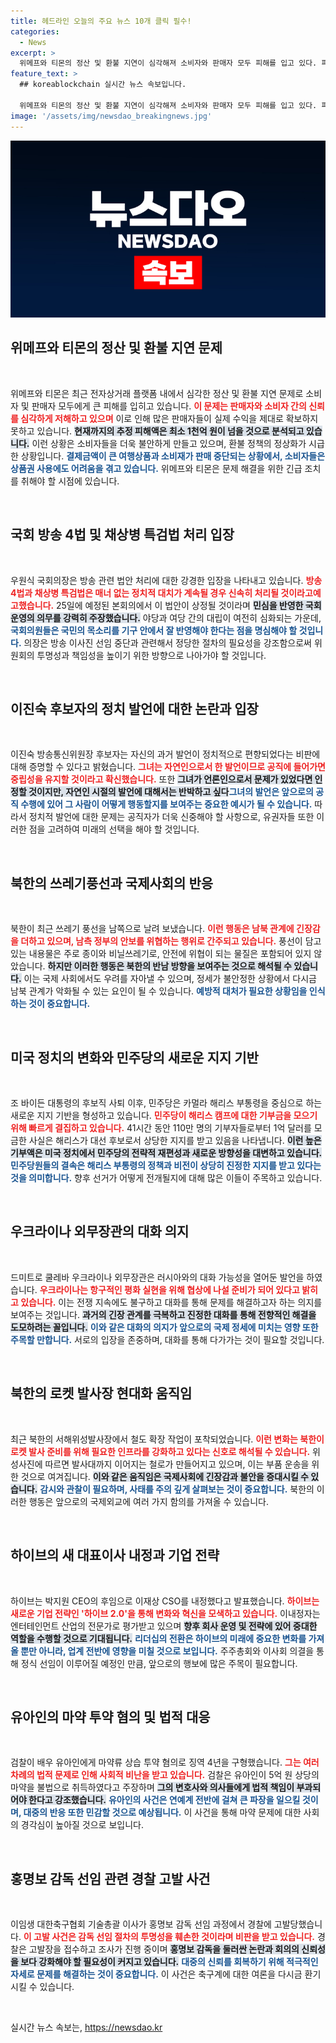 ```yaml
---
title: 헤드라인 오늘의 주요 뉴스 10개 클릭 필수!
categories:
  - News
excerpt: >
  위메프와 티몬의 정산 및 환불 지연이 심각해져 소비자와 판매자 모두 피해를 입고 있다. 피해 규모는 최소 1천억원으로 추정되는 가운데, 판매 상품권 사용까지 제한되고 있어 불만이 고조되고 있다.
feature_text: >
  ## koreablockchain 실시간 뉴스 속보입니다.

  위메프와 티몬의 정산 및 환불 지연이 심각해져 소비자와 판매자 모두 피해를 입고 있다. 피해 규모는 최소 1천억원으로 추정되는 가운데, 판매 상품권 사용까지 제한되고 있어 불만이 고조되고 있다.
image: '/assets/img/newsdao_breakingnews.jpg'
---
```


<p><img src="/assets/img/newsdao_breakingnews.jpg" alt="koreablockchain 속보" /></p>

<h2 data-ke-size="size26">위메프와 티몬의 정산 및 환불 지연 문제</h2>

<p data-ke-size="size16">&nbsp;</p>

<p>위메프와 티몬은 최근 전자상거래 플랫폼 내에서 심각한 정산 및 환불 지연 문제로 소비자 및 판매자 모두에게 큰 피해를 입히고 있습니다. <b><span style="color: #ee2323;">이 문제는 판매자와 소비자 간의 신뢰를 심각하게 저해하고 있으며</span></b> 이로 인해 많은 판매자들이 실제 수익을 제대로 확보하지 못하고 있습니다. <b><span style="background-color: #21538527;">현재까지의 추정 피해액은 최소 1천억 원이 넘을 것으로 분석되고 있습니다.</span></b> 이런 상황은 소비자들을 더욱 불안하게 만들고 있으며, 환불 정책의 정상화가 시급한 상황입니다. <b><span style="color: #1a5490;">결제금액이 큰 여행상품과 소비재가 판매 중단되는 상황에서, 소비자들은 상품권 사용에도 어려움을 겪고 있습니다.</span></b> 위메프와 티몬은 문제 해결을 위한 긴급 조치를 취해야 할 시점에 있습니다. </p>

<p data-ke-size="size16">&nbsp;</p>

<h2 data-ke-size="size26">국회 방송 4법 및 채상병 특검법 처리 입장</h2>

<p data-ke-size="size16">&nbsp;</p>

<p>우원식 국회의장은 방송 관련 법안 처리에 대한 강경한 입장을 나타내고 있습니다. <b><span style="color: #ee2323;">방송 4법과 채상병 특검법은 매너 없는 정치적 대치가 계속될 경우 신속히 처리될 것이라고예고했습니다.</span></b> 25일에 예정된 본회의에서 이 법안이 상정될 것이라며 <b><span style="background-color: #21538527;">민심을 반영한 국회 운영의 의무를 강력히 주장했습니다.</span></b> 야당과 여당 간의 대립이 여전히 심화되는 가운데, <b><span style="color: #1a5490;">국회의원들은 국민의 목소리를 기구 안에서 잘 반영해야 한다는 점을 명심해야 할 것입니다.</span></b> 의장은 방송 이사진 선임 중단과 관련해서 정당한 절차의 필요성을 강조함으로써 위원회의 투명성과 책임성을 높이기 위한 방향으로 나아가야 할 것입니다.</p>

<p data-ke-size="size16">&nbsp;</p>

<h2 data-ke-size="size26">이진숙 후보자의 정치 발언에 대한 논란과 입장</h2>

<p data-ke-size="size16">&nbsp;</p>

<p>이진숙 방송통신위원장 후보자는 자신의 과거 발언이 정치적으로 편향되었다는 비판에 대해 증명할 수 있다고 밝혔습니다. <b><span style="color: #ee2323;">그녀는 자연인으로서 한 발언이므로 공직에 들어가면 중립성을 유지할 것이라고 확신했습니다.</span></b> 또한 <b><span style="background-color: #21538527;">그녀가 언론인으로서 문제가 있었다면 인정할 것이지만, 자연인 시절의 발언에 대해서는 반박하고 싶다</span></b고 설명했습니다. <b><span style="color: #1a5490;">그녀의 발언은 앞으로의 공직 수행에 있어 그 사람이 어떻게 행동할지를 보여주는 중요한 예시가 될 수 있습니다.</span></b> 따라서 정치적 발언에 대한 문제는 공직자가 더욱 신중해야 할 사항으로, 유권자들 또한 이러한 점을 고려하여 미래의 선택을 해야 할 것입니다.</p>

<p data-ke-size="size16">&nbsp;</p>

<h2 data-ke-size="size26">북한의 쓰레기풍선과 국제사회의 반응</h2>

<p data-ke-size="size16">&nbsp;</p>

<p>북한이 최근 쓰레기 풍선을 남쪽으로 날려 보냈습니다. <b><span style="color: #ee2323;">이런 행동은 남북 관계에 긴장감을 더하고 있으며, 남측 정부의 안보를 위협하는 행위로 간주되고 있습니다.</span></b> 풍선이 담고 있는 내용물은 주로 종이와 비닐쓰레기로, 안전에 위협이 되는 물질은 포함되어 있지 않았습니다. <b><span style="background-color: #21538527;">하지만 이러한 행동은 북한의 반남 방향을 보여주는 것으로 해석될 수 있습니다.</span></b> 이는 국제 사회에서도 우려를 자아낼 수 있으며, 정세가 불안정한 상황에서 다시금 남북 관계가 악화될 수 있는 요인이 될 수 있습니다. <b><span style="color: #1a5490;">예방적 대처가 필요한 상황임을 인식하는 것이 중요합니다.</span></b></p>

<p data-ke-size="size16">&nbsp;</p>

<h2 data-ke-size="size26">미국 정치의 변화와 민주당의 새로운 지지 기반</h2>

<p data-ke-size="size16">&nbsp;</p>

<p>조 바이든 대통령의 후보직 사퇴 이후, 민주당은 카멀라 해리스 부통령을 중심으로 하는 새로운 지지 기반을 형성하고 있습니다. <b><span style="color: #ee2323;">민주당이 해리스 캠프에 대한 기부금을 모으기 위해 빠르게 결집하고 있습니다.</span></b> 41시간 동안 110만 명의 기부자들로부터 1억 달러를 모금한 사실은 해리스가 대선 후보로서 상당한 지지를 받고 있음을 나타냅니다. <b><span style="background-color: #21538527;">이런 높은 기부액은 미국 정치에서 민주당의 전략적 재편성과 새로운 방향성을 대변하고 있습니다.</span></b> <b><span style="color: #1a5490;">민주당원들의 결속은 해리스 부통령의 정책과 비전이 상당히 진정한 지지를 받고 있다는 것을 의미합니다.</span></b> 향후 선거가 어떻게 전개될지에 대해 많은 이들이 주목하고 있습니다.</p>

<p data-ke-size="size16">&nbsp;</p>

<h2 data-ke-size="size26">우크라이나 외무장관의 대화 의지</h2>

<p data-ke-size="size16">&nbsp;</p>

<p>드미트로 쿨레바 우크라이나 외무장관은 러시아와의 대화 가능성을 열어둔 발언을 하였습니다. <b><span style="color: #ee2323;">우크라이나는 항구적인 평화 실현을 위해 협상에 나설 준비가 되어 있다고 밝히고 있습니다.</span></b> 이는 전쟁 지속에도 불구하고 대화를 통해 문제를 해결하고자 하는 의지를 보여주는 것입니다. <b><span style="background-color: #21538527;">과거의 긴장 관계를 극복하고 진정한 대화를 통해 전향적인 해결을 도모하려는 꼴입니다.</span></b> <b><span style="color: #1a5490;">이와 같은 대화의 의지가 앞으로의 국제 정세에 미치는 영향 또한 주목할 만합니다.</span></b> 서로의 입장을 존중하며, 대화를 통해 다가가는 것이 필요할 것입니다.</p>

<p data-ke-size="size16">&nbsp;</p>

<h2 data-ke-size="size26">북한의 로켓 발사장 현대화 움직임</h2>

<p data-ke-size="size16">&nbsp;</p>

<p>최근 북한의 서해위성발사장에서 철도 확장 작업이 포착되었습니다. <b><span style="color: #ee2323;">이런 변화는 북한이 로켓 발사 준비를 위해 필요한 인프라를 강화하고 있다는 신호로 해석될 수 있습니다.</span></b> 위성사진에 따르면 발사대까지 이어지는 철로가 만들어지고 있으며, 이는 부품 운송을 위한 것으로 여겨집니다. <b><span style="background-color: #21538527;">이와 같은 움직임은 국제사회에 긴장감과 불안을 증대시킬 수 있습니다.</span></b> <b><span style="color: #1a5490;">감시와 관찰이 필요하며, 사태를 주의 깊게 살펴보는 것이 중요합니다.</span></b> 북한의 이러한 행동은 앞으로의 국제외교에 여러 가지 함의를 가져올 수 있습니다.</p>

<p data-ke-size="size16">&nbsp;</p>

<h2 data-ke-size="size26">하이브의 새 대표이사 내정과 기업 전략</h2>

<p data-ke-size="size16">&nbsp;</p>

<p>하이브는 박지원 CEO의 후임으로 이재상 CSO를 내정했다고 발표했습니다. <b><span style="color: #ee2323;">하이브는 새로운 기업 전략인 '하이브 2.0'을 통해 변화와 혁신을 모색하고 있습니다.</span></b> 이내정자는 엔터테인먼트 산업의 전문가로 평가받고 있으며 <b><span style="background-color: #21538527;">향후 회사 운영 및 전략에 있어 중대한 역할을 수행할 것으로 기대됩니다.</span></b> <b><span style="color: #1a5490;">리더십의 전환은 하이브의 미래에 중요한 변화를 가져올 뿐만 아니라, 업계 전반에 영향을 미칠 것으로 보입니다.</span></b> 주주총회와 이사회 의결을 통해 정식 선임이 이루어질 예정인 만큼, 앞으로의 행보에 많은 주목이 필요합니다.</p>

<p data-ke-size="size16">&nbsp;</p>

<h2 data-ke-size="size26">유아인의 마약 투약 혐의 및 법적 대응</h2>

<p data-ke-size="size16">&nbsp;</p>

<p>검찰이 배우 유아인에게 마약류 상습 투약 혐의로 징역 4년을 구형했습니다. <b><span style="color: #ee2323;">그는 여러 차례의 법적 문제로 인해 사회적 비난을 받고 있습니다.</span></b> 검찰은 유아인이 5억 원 상당의 마약을 불법으로 취득하였다고 주장하며 <b><span style="background-color: #21538527;">그의 변호사와 의사들에게 법적 책임이 부과되어야 한다고 강조했습니다.</span></b> <b><span style="color: #1a5490;">유아인의 사건은 연예계 전반에 걸쳐 큰 파장을 일으킬 것이며, 대중의 반응 또한 민감할 것으로 예상됩니다.</span></b> 이 사건을 통해 마약 문제에 대한 사회의 경각심이 높아질 것으로 보입니다.</p>

<p data-ke-size="size16">&nbsp;</p>

<h2 data-ke-size="size26">홍명보 감독 선임 관련 경찰 고발 사건</h2>

<p data-ke-size="size16">&nbsp;</p>

<p>이임생 대한축구협회 기술총괄 이사가 홍명보 감독 선임 과정에서 경찰에 고발당했습니다. <b><span style="color: #ee2323;">이 고발 사건은 감독 선임 절차의 투명성을 훼손한 것이라며 비판을 받고 있습니다.</span></b> 경찰은 고발장을 접수하고 조사가 진행 중이며 <b><span style="background-color: #21538527;">홍명보 감독을 둘러싼 논란과 회의의 신뢰성을 보다 강화해야 할 필요성이 커지고 있습니다.</span></b> <b><span style="color: #1a5490;">대중의 신뢰를 회복하기 위해 적극적인 자세로 문제를 해결하는 것이 중요합니다.</span></b> 이 사건은 축구계에 대한 여론을 다시금 환기시킬 수 있습니다.</p>

<p data-ke-size="size16">&nbsp;</p>
실시간 뉴스 속보는, <a href="https://newsdao.kr" rel="dofollow">https://newsdao.kr</a>


